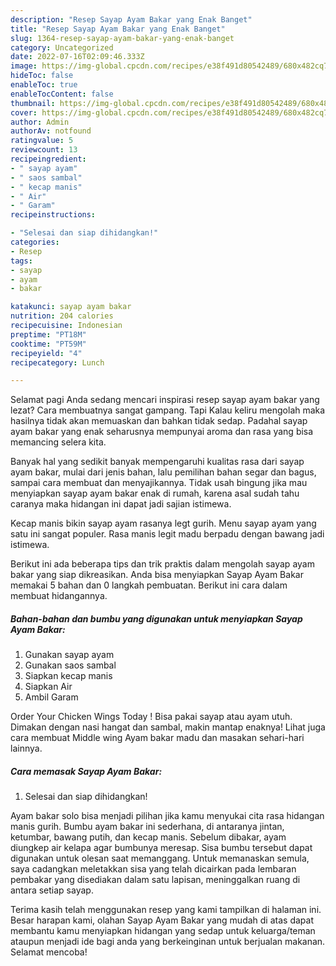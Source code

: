 ```yaml
---
description: "Resep Sayap Ayam Bakar yang Enak Banget"
title: "Resep Sayap Ayam Bakar yang Enak Banget"
slug: 1364-resep-sayap-ayam-bakar-yang-enak-banget
category: Uncategorized
date: 2022-07-16T02:09:46.333Z
image: https://img-global.cpcdn.com/recipes/e38f491d80542489/680x482cq70/sayap-ayam-bakar-foto-resep-utama.jpg
hideToc: false
enableToc: true
enableTocContent: false
thumbnail: https://img-global.cpcdn.com/recipes/e38f491d80542489/680x482cq70/sayap-ayam-bakar-foto-resep-utama.jpg
cover: https://img-global.cpcdn.com/recipes/e38f491d80542489/680x482cq70/sayap-ayam-bakar-foto-resep-utama.jpg
author: Admin
authorAv: notfound
ratingvalue: 5
reviewcount: 13
recipeingredient:
- " sayap ayam"
- " saos sambal"
- " kecap manis"
- " Air"
- " Garam"
recipeinstructions:

- "Selesai dan siap dihidangkan!"
categories:
- Resep
tags:
- sayap
- ayam
- bakar

katakunci: sayap ayam bakar 
nutrition: 204 calories
recipecuisine: Indonesian
preptime: "PT18M"
cooktime: "PT59M"
recipeyield: "4"
recipecategory: Lunch

---
```



Selamat pagi Anda sedang mencari inspirasi resep sayap ayam bakar yang lezat? Cara membuatnya sangat gampang. Tapi Kalau keliru mengolah maka hasilnya tidak akan memuaskan dan bahkan tidak sedap. Padahal sayap ayam bakar yang enak seharusnya mempunyai aroma dan rasa yang bisa memancing selera kita.


Banyak hal yang sedikit banyak mempengaruhi kualitas rasa dari sayap ayam bakar, mulai dari jenis bahan, lalu pemilihan bahan segar dan bagus, sampai cara membuat dan menyajikannya. Tidak usah bingung jika mau menyiapkan sayap ayam bakar enak di rumah, karena asal sudah tahu caranya maka hidangan ini dapat jadi sajian istimewa.

Kecap manis bikin sayap ayam rasanya legt gurih. Menu sayap ayam yang satu ini sangat populer. Rasa manis legit madu berpadu dengan bawang jadi istimewa.


Berikut ini ada beberapa tips dan trik praktis dalam mengolah sayap ayam bakar yang siap dikreasikan. Anda bisa menyiapkan Sayap Ayam Bakar memakai 5 bahan dan 0 langkah pembuatan. Berikut ini cara dalam membuat hidangannya.

<!--inarticleads1-->

##### Bahan-bahan dan bumbu yang digunakan untuk menyiapkan Sayap Ayam Bakar:

1. Gunakan  sayap ayam
1. Gunakan  saos sambal
1. Siapkan  kecap manis
1. Siapkan  Air
1. Ambil  Garam


Order Your Chicken Wings Today ! Bisa pakai sayap atau ayam utuh. Dimakan dengan nasi hangat dan sambal, makin mantap enaknya! Lihat juga cara membuat Middle wing Ayam bakar madu dan masakan sehari-hari lainnya. 

<!--inarticleads2-->

##### Cara memasak Sayap Ayam Bakar:


1. Selesai dan siap dihidangkan!

Ayam bakar solo bisa menjadi pilihan jika kamu menyukai cita rasa hidangan manis gurih. Bumbu ayam bakar ini sederhana, di antaranya jintan, ketumbar, bawang putih, dan kecap manis. Sebelum dibakar, ayam diungkep air kelapa agar bumbunya meresap. Sisa bumbu tersebut dapat digunakan untuk olesan saat memanggang. Untuk memanaskan semula, saya cadangkan meletakkan sisa yang telah dicairkan pada lembaran pembakar yang disediakan dalam satu lapisan, meninggalkan ruang di antara setiap sayap. 

Terima kasih telah menggunakan resep yang kami tampilkan di halaman ini. Besar harapan kami, olahan Sayap Ayam Bakar yang mudah di atas dapat membantu kamu menyiapkan hidangan yang sedap untuk keluarga/teman ataupun menjadi ide bagi anda yang berkeinginan untuk berjualan makanan. Selamat mencoba!
